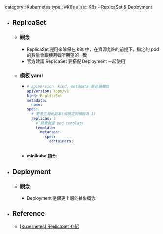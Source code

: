 category:: Kubernetes
type:: #K8s
alias:: K8s - ReplicaSet & Deployment

- ## ReplicaSet
	- ### 觀念
		- ReplicaSet 是用來確保在 k8s 中，在資源允許的前提下，指定的 pod 的數量會跟使用者所期望的一致
		- 官方建議 ReplicaSet 要搭配 Deployment 一起使用
	- ### 模板 yaml
		- ```yaml
		  # apiVersion, kind, metadata 是必備欄位
		  apiVersion: apps/v1
		  kind: ReplicaSet
		  metadata:
		  	name: 
		  spec:
		  	# 要產生幾份副本(沒設定則預設為 1)
		  	replicas: 3
		      # 其實就是 pod template
		      template:
		      	metadata:
		          spec:
		          	containers:
		              
		  ```
		- **minikube 指令**:
- ## Deployment
	- ### 觀念
		- Deployment 是個更上層的抽象概念
- ## Reference
	- [[Kubernetes] ReplicaSet 介紹](https://godleon.github.io/blog/Kubernetes/k8s-ReplicaSet-Overview/)